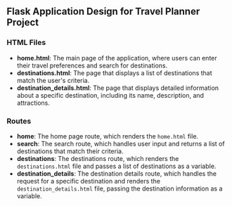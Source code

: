 ## Flask Application Design for Travel Planner Project

### HTML Files
- **home.html**: The main page of the application, where users can enter their travel preferences and search for destinations.
- **destinations.html**: The page that displays a list of destinations that match the user's criteria.
- **destination_details.html**: The page that displays detailed information about a specific destination, including its name, description, and attractions.

### Routes
- **home**: The home page route, which renders the `home.html` file.
- **search**: The search route, which handles user input and returns a list of destinations that match their criteria.
- **destinations**: The destinations route, which renders the `destinations.html` file and passes a list of destinations as a variable.
- **destination_details**: The destination details route, which handles the request for a specific destination and renders the `destination_details.html` file, passing the destination information as a variable.